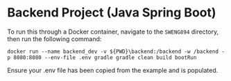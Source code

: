 # Backend Project (Java Spring Boot)
To run this through a Docker container, navigate to the `SWENG894` directory, then run the following command:
```
docker run --name backend_dev -v ${PWD}\backend:/backend -w /backend -p 8080:8080 --env-file .env gradle gradle clean build bootRun
```
Ensure your .env file has been copied from the example and is populated.
